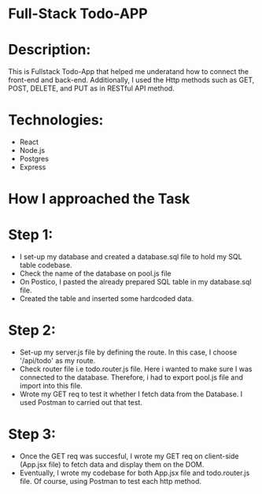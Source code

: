 # Full-Stack Todo-APP


# Description:

 This is Fullstack Todo-App that helped me underatand how to connect the front-end and back-end. Additionally, I used the Http methods such as GET, POST, DELETE, and PUT as in RESTful API method.

# Technologies:

*  React
*  Node.js
*  Postgres
*  Express


# How I approached the Task
# Step 1:

* I set-up my database and created a database.sql file to hold my SQL table codebase.
* Check the name of the database on pool.js file
* On Postico, I pasted the already prepared SQL table in my database.sql file.
* Created the table and inserted some hardcoded data.

# Step 2:

* Set-up my server.js file by defining the route. In this case, I choose '/api/todo' as my route.
* Check router file i.e todo.router.js file. Here i wanted to make sure I was connected to the database. Therefore, i had to export pool.js file and import into this file.
* Wrote my GET req to test it whether I fetch data from the Database. I used Postman to carried out that test.

# Step 3:

* Once the GET req was succesful, I wrote my GET req on client-side (App.jsx file) to fetch data and display them on the DOM.
* Eventually, I wrote my codebase for both App.jsx file and todo.router.js file. Of course, using Postman to test each http method.

